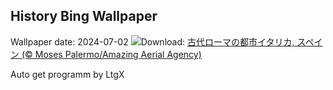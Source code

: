 ## History Bing Wallpaper
Wallpaper date: 2024-07-02
![](https://www.bing.com/th?id=OHR.ItalicaRuins_JA-JP9815947599_UHD.jpg&w=1000)Download: [古代ローマの都市イタリカ, スペイン (© Moses Palermo/Amazing Aerial Agency)](https://www.bing.com/th?id=OHR.ItalicaRuins_JA-JP9815947599_UHD.jpg)

Auto get programm by LtgX
